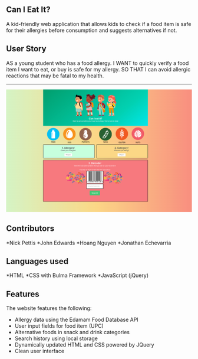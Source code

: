 ## Can I Eat It?

A kid-friendly web application that allows kids to check if a food item is safe for their allergies before consumption and suggests alternatives if not.


## User Story
AS a young student who has a food allergy.
I WANT to quickly verify a food item I want to eat, or buy is safe for my allergy.
SO THAT I can avoid allergic reactions that may be fatal to my health.

---

![](Assets/screenshot.png)



## Contributors
*Nick Pettis 
*John Edwards
*Hoang Nguyen
*Jonathan Echevarria

## Languages used
*HTML
*CSS with Bulma Framework
*JavaScript (jQuery)



## Features
The website features the following:
* Allergy data using the Edamam Food Database API
* User input fields for food item (UPC)
* Alternative foods in snack and drink categories
* Search history using local storage
* Dynamically updated HTML and CSS powered by JQuery
* Clean user interface
